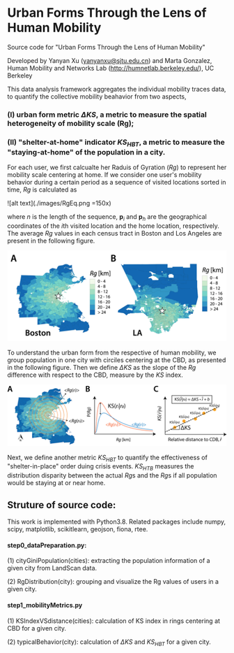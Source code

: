 # Urban Forms Through the Lens of Human Mobility


Source code for "Urban Forms Through the Lens of Human Mobility"

Developed by Yanyan Xu (yanyanxu@sjtu.edu.cn) and Marta Gonzalez, Human Mobility and Networks Lab (http://humnetlab.berkeley.edu/), UC Berkeley


This data analysis framework aggregates the individual mobility traces data, to quantify the collective mobility beahavior from two aspects,

### (I) urban form metric $\Delta KS$, a metric to measure the spatial heterogeneity of mobility scale (Rg);

### (II) "shelter-at-home" indicator $KS_{HBT}$, a metric to measure the "staying-at-home" of the population in a city.

For each user, we first calcualte her Raduis of Gyration ($Rg$) to represent her mobility scale centering at home. If we consider one user's mobility behavior during a certain period as a sequence of visited locations sorted in time, $Rg$ is calculated as

![alt text](./images/RgEq.png =150x)

where $n$ is the length of the sequence, $\boldsymbol{p}_i$ and $\boldsymbol{p}_h$ are the geographical coordinates of the $i$th visited location and the home location, respectively. The average $Rg$ values in each census tract in Boston and Los Angeles are present in the following figure.

![alt text](./images/Rgs.png?raw=true)

To understand the urban form from the respective of human mobility, we group population in one city with circiles centering at the CBD, as presented in the following figure. Then we define $\Delta KS$ as the slope of the $Rg$ difference with respect to the CBD, measure by the $KS$ index.

![alt text](./images/DeltaKS.png?raw=true)

Next, we define another metric $KS_{HBT}$ to quantify the effectiveness of "shelter-in-place" order duing crisis events. $KS_{HTB}$ measures the distribution disparity between the actual $Rg$s and the $Rg$s if all population would be staying at or near home.


## Struture of source code:

This work is implemented with Python3.8. Related packages include numpy, scipy, matplotlib, scikitlearn, geojson, fiona, rtee.

#### step0_dataPreparation.py: 
(1) cityGiniPopulation(cities): extracting the population information of a given city from LandScan data.

(2) RgDistribution(city): grouping and visualize the Rg values of users in a given city.

#### step1_mobilityMetrics.py
(1) KSIndexVSdistance(cities): calculation of KS index in rings centering at CBD for a given city.

(2) typicalBehavior(city): calculation of $\Delta KS$ and $KS_{HBT}$ for a given city.
